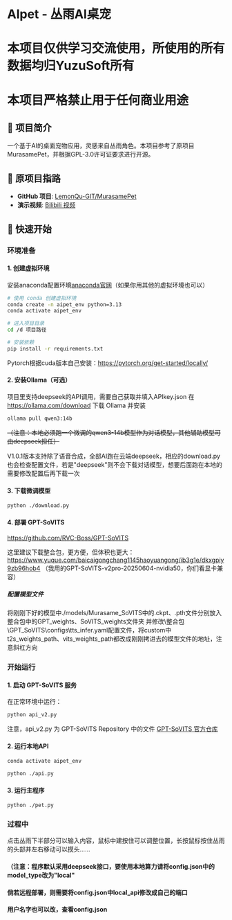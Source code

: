 # AIpet - 丛雨AI桌宠

# 本项目仅供学习交流使用，所使用的所有数据均归YuzuSoft所有
# 本项目严格禁止用于任何商业用途

## 📖 项目简介

一个基于AI的桌面宠物应用，灵感来自丛雨角色。本项目参考了原项目MurasamePet，并根据GPL-3.0许可证要求进行开源。


## 🔗 原项目指路

- **GitHub 项目**: [LemonQu-GIT/MurasamePet](https://github.com/LemonQu-GIT/MurasamePet?tab=readme-ov-file)
- **演示视频**: [Bilibili 视频](https://www.bilibili.com/video/BV1vjeGzfE1w)

## 🚀 快速开始

### 环境准备

#### 1. 创建虚拟环境
安装anaconda配置环境[anaconda官网](https://www.anaconda.com/download)（如果你用其他的虚拟环境也可以）
```bash
# 使用 conda 创建虚拟环境
conda create -n aipet_env python=3.13
conda activate aipet_env

# 进入项目目录
cd /d 项目路径

# 安装依赖
pip install -r requirements.txt
```
Pytorch根据cuda版本自己安装：https://pytorch.org/get-started/locally/

#### 2. 安装Ollama（可选）
项目里支持deepseek的API调用，需要自己获取并填入APIkey.json
在 https://ollama.com/download 下载 Ollama 并安装
```bash
ollama pull qwen3:14b
```
~~（注意：本地必须跑一个微调的qwen3-14b模型作为对话模型，其他辅助模型可由deepseek担任）~~

V1.0.1版本支持除了语音合成，全部AI跑在云端deepseek，相应的download.py也会检查配置文件，若是"deepseek"则不会下载对话模型，想要后面跑在本地的需要修改配置后再下载一次

#### 3. 下载微调模型
```bash
python ./download.py
```

#### 4. 部署 GPT-SoVITS
https://github.com/RVC-Boss/GPT-SoVITS

这里建议下载整合包，更方便，但体积也更大：https://www.yuque.com/baicaigongchang1145haoyuangong/ib3g1e/dkxgpiy9zb96hob4
（我用的GPT-SoVITS-v2pro-20250604-nvidia50，你们看显卡兼容）
##### 配置模型文件
将刚刚下好的模型中./models/Murasame_SoVITS中的.ckpt、.pth文件分别放入整合包中的GPT_weights、SoVITS_weights文件夹
并修改\整合包\GPT_SoVITS\configs\tts_infer.yaml配置文件，将custom中t2s_weights_path、vits_weights_path都改成刚刚拷进去的模型文件的地址，注意斜杠方向

### 开始运行

#### 1. 启动 GPT-SoVITS 服务
在正常环境中运行：
```bash
python api_v2.py
```
注意，api_v2.py 为 GPT-SoVITS Repository 中的文件 [GPT-SoVITS 官方仓库](https://github.com/RVC-Boss/GPT-SoVITS/blob/main/api_v2.py)

#### 2. 运行本地API
```bash
conda activate aipet_env

python ./api.py
```
#### 3. 运行主程序
```bash
python ./pet.py
```

### 过程中
点击丛雨下半部分可以输入内容，鼠标中建按住可以调整位置，长按鼠标按住丛雨的头部并左右移动可以摸头……

#### （注意：程序默认采用deepseek接口，要使用本地算力请将config.json中的model_type改为"local"
#### 倘若远程部署，则需要将config.json中local_api修改成自己的端口
#### 用户名字也可以改，查看config.json
